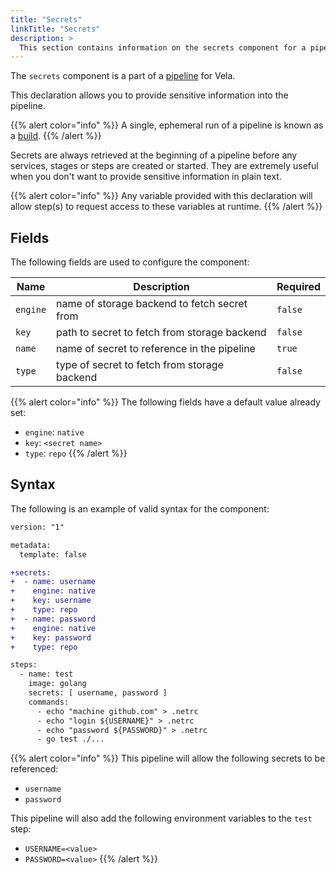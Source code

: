 ```yaml
---
title: "Secrets"
linkTitle: "Secrets"
description: >
  This section contains information on the secrets component for a pipeline.
---
```


The `secrets` component is a part of a [pipeline](/docs/usage/concepts/pipeline) for Vela.

This declaration allows you to provide sensitive information into the pipeline.

{{% alert color="info" %}}
A single, ephemeral run of a pipeline is known as a [build](/docs/usage/concepts/resources/build).
{{% /alert %}}

Secrets are always retrieved at the beginning of a pipeline before any services, stages or steps are created or started. They are extremely useful when you don't want to provide sensitive information in plain text.

{{% alert color="info" %}}
Any variable provided with this declaration will allow step(s) to request access to these variables at runtime.
{{% /alert %}}

## Fields

The following fields are used to configure the component:

| Name     | Description                                  | Required |
| -------- | -------------------------------------------- | -------- |
| `engine` | name of storage backend to fetch secret from | `false`  |
| `key`    | path to secret to fetch from storage backend | `false`  |
| `name`   | name of secret to reference in the pipeline  | `true`   |
| `type`   | type of secret to fetch from storage backend | `false`  |

{{% alert color="info" %}}
The following fields have a default value already set:
* `engine`: `native`
* `key`: `<secret name>`
* `type`: `repo`
{{% /alert %}}

## Syntax

The following is an example of valid syntax for the component:

```diff
version: "1"

metadata:
  template: false

+secrets:
+  - name: username
+    engine: native
+    key: username
+    type: repo
+  - name: password
+    engine: native
+    key: password
+    type: repo

steps:
  - name: test
    image: golang
    secrets: [ username, password ]
    commands:
      - echo "machine github.com" > .netrc
      - echo "login ${USERNAME}" > .netrc
      - echo "password ${PASSWORD}" > .netrc
      - go test ./...
```

{{% alert color="info" %}}
This pipeline will allow the following secrets to be referenced:
* `username`
* `password`

This pipeline will also add the following environment variables to the `test` step:
* `USERNAME=<value>`
* `PASSWORD=<value>`
{{% /alert %}}
